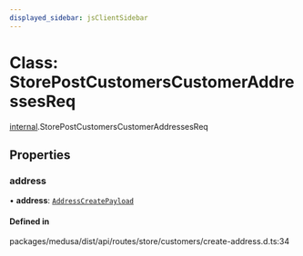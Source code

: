 ```yaml
---
displayed_sidebar: jsClientSidebar
---
```


# Class: StorePostCustomersCustomerAddressesReq

[internal](../modules/internal.md).StorePostCustomersCustomerAddressesReq

## Properties

### address

• **address**: [`AddressCreatePayload`](internal.AddressCreatePayload.md)

#### Defined in

packages/medusa/dist/api/routes/store/customers/create-address.d.ts:34
